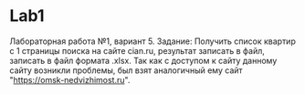 # Lab1
Лабораторная работа №1, вариант 5. Задание: Получить список квартир с 1 страницы поиска на сайте cian.ru, результат записать в файл, записать в файл формата .xlsx. Так как с доступом к сайту данному сайту возникли проблемы, был взят аналогичный ему сайт "https://omsk-nedvizhimost.ru". 

